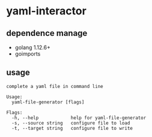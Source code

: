 # yaml-interactor

## dependence manage

- golang 1.12.6+
- goimports

## usage
```
complete a yaml file in command line

Usage:
  yaml-file-generator [flags]

Flags:
  -h, --help            help for yaml-file-generator
  -s, --source string   configure file to load
  -t, --target string   configure file to write

```